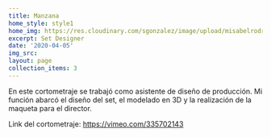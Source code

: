```yaml
---
title: Manzana
home_style: style1
home_img: https://res.cloudinary.com/sgonzalez/image/upload/misabelrodriguez/manzana/
excerpt: Set Designer
date: '2020-04-05'
img_src: 
layout: page
collection_items: 3
---
```


En este cortometraje se trabajó como asistente de diseño de producción. Mi función abarcó el diseño del set, el modelado en 3D y la realización de la maqueta para el director.

Link del cortometraje: https://vimeo.com/335702143